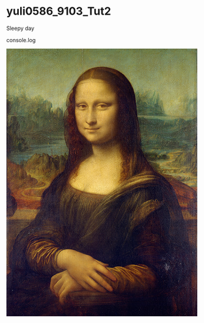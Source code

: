 # yuli0586_9103_Tut2
Sleepy day

console.log

![pic of Mona Lisa](Mona_Lisa_by_Leonardo_da_Vinci_500_x_700-1.jpg)
